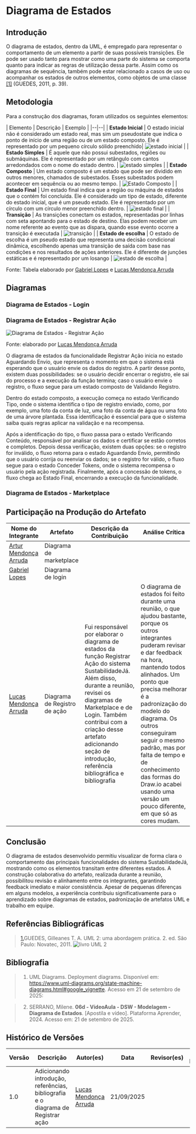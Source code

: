 # Diagrama de Estados

## Introdução

O diagrama de estados, dentro da UML, é empregado para representar o comportamento de um elemento a partir de suas possíveis transições. Ele pode ser usado tanto para mostrar como uma parte do sistema se comporta quanto para indicar as regras de utilização dessa parte. Assim como os diagramas de sequência, também pode estar relacionado a casos de uso ou acompanhar os estados de outros elementos, como objetos de uma classe <a id="anchor_1" href=#FRM1> [1]</a> (GUEDES, 2011, p. 39).

## Metodologia


Para a construção dos diagramas, foram utilizados os seguintes elementos:

| Elemento | Descrição | Exemplo |
|--|--|
| **Estado Inicial** | O estado inicial não é considerado um estado real, mas sim um pseudostate que indica o ponto de início de uma região ou de um estado composto. Ele é representado por um pequeno círculo sólido preenchido| ![estado inicial](../assets/Diagramas/Estados/EstadoInicial.png) |
| **Estado Simples** | É aquele que não possui subestados, regiões ou submáquinas. Ele é representado por um retângulo com cantos arredondados com o nome do estado dentro. | ![estado simples](../assets/Diagramas/Estados/EstadoSimples.png) |
| **Estado Composto** | Um estado composto é um estado que pode ser dividido em outros menores, chamados de subestados. Esses subestados podem acontecer em sequência ou ao mesmo tempo. | ![Estado Composto](../assets/Diagramas/Estados/EstadoComposto.png) |
| **Estado Final** | Um estado final indica que a região ou máquina de estados que o contém foi concluída. Ele é considerado um tipo de estado, diferente do estado inicial, que é um pseudo estado. Ele é representado por um círculo com um círculo menor preenchido dentro. | ![estado final](../assets/Diagramas/Estados/EstadoFinal.png) |
| **Transição** | As transições conectam os estados, representadas por linhas com seta apontando para o estado de destino. Elas podem receber um nome referente ao evento que as dispara, quando esse evento ocorre a transição é executada | ![transição](../assets/Diagramas/Estados/Transicao.png) |
| **Estado de escolha** | O estado de escolha é um pseudo estado que representa uma decisão condicional dinâmica, escolhendo apenas uma transição de saída com base nas condições e nos resultados de ações anteriores. Ele é diferente de junções estáticas e é representado por um losango | ![estado de escolha](../assets/Diagramas/Estados/EstadoEscolha.png) |

Fonte: Tabela elaborado por [Gabriel Lopes](https://github.com/BrzGab) e [Lucas Mendonça Arruda](https://github.com/lucasarruda9)


## Diagramas

### Diagrama de Estados - Login

### Diagrama de Estados - Registrar Ação

![Diagrama de Estados - Registrar Ação](../assets/Diagramas/Estados/Registrar_acao.png)

Fonte: elaborado por [Lucas Mendonça Arruda](https://github.com/lucasarruda9)



O diagrama de estados da funcionalidade Registrar Ação inicia no estado Aguardando Envio, que representa o momento em que o sistema está esperando que o usuário envie os dados do registro. A partir desse ponto, existem duas possibilidades: se o usuário decidir encerrar o registro, ele sai do processo e a execução da função termina; caso o usuário envie o registro, o fluxo segue para um estado composto de Validando Registro.

Dentro do estado composto, a execução começa no estado Verificando Tipo, onde o sistema identifica o tipo de registro enviado, como, por exemplo, uma foto da conta de luz, uma foto da conta de água ou uma foto de uma árvore plantada. Essa identificação é essencial para que o sistema saiba quais regras aplicar na validação e na recompensa.

Após a identificação do tipo, o fluxo passa para o estado Verificando Conteúdo, responsável por analisar os dados e certificar se estão corretos e completos. Depois dessa verificação, existem duas opções: se o registro for inválido, o fluxo retorna para o estado Aguardando Envio, permitindo que o usuário corrija ou reenviar os dados; se o registro for válido, o fluxo segue para o estado Conceder Tokens, onde o sistema recompensa o usuário pela ação registrada. Finalmente, após a concessão de tokens, o fluxo chega ao Estado Final, encerrando a execução da funcionalidade.

### Diagrama de Estados - Marketplace

## Participação na Produção do Artefato

| Nome do Integrante | Artefato | Descrição da Contribuição | Análise Crítica |
|--------------------|----------|---------------------------|-----------------|
| [Artur Mendonça Arruda](https://github.com/ArtyMend07) | Diagrama de marketplace |  | |
| [Gabriel Lopes](https://github.com/BrzGab) | Diagrama de login |  | |
| [Lucas Mendonça Arruda](https://github.com/lucasarruda9) | Diagrama de Registro de ação | Fui responsável por elaborar o diagrama de estados da função Registrar Ação do sistema SustabilidadeJá. Além disso, durante a reunião, revisei os diagramas de Marketplace e de Login. Também contribui com a criação desse artefato adicionando seção de introdução, referência bibliográfica e bibliografia | O diagrama de estados foi feito durante uma reunião, o que ajudou bastante, porque os outros integrantes puderam revisar e dar feedback na hora, mantendo todos alinhados. Um ponto que precisa melhorar é a padronização do modelo do diagrama. Os outros conseguiram seguir o mesmo padrão, mas por falta de tempo e de conhecimento das formas do Draw.io acabei usando uma versão um pouco diferente, em que só as cores mudam. |

## Conclusão
O diagrama de estados desenvolvido permitiu visualizar de forma clara o comportamento das principais funcionalidades do sistema SustabilidadeJá, mostrando como os elementos transitam entre diferentes estados. A construção colaborativa do artefato, realizada durante a reunião, possibilitou revisão e alinhamento entre os integrantes, garantindo feedback imediato e maior consistência. Apesar de pequenas diferenças em alguns modelos, a experiência contribuiu significativamente para o aprendizado sobre diagramas de estados, padronização de artefatos UML e trabalho em equipe.

## Referências Bibliográficas

> <a id="FRM1" href="#anchor_1">1.</a>GUEDES, Gilleanes T. A. UML 2: uma abordagem prática. 2. ed. São Paulo: Novatec, 2011.
![livro UML 2](../assets/referencias/DiagramaImplantacao.png)

## Bibliografia

> 1. UML Diagrams. Deployment diagrams. Disponível em: https://www.uml-diagrams.org/state-machine-diagrams.html#google_vignette. Acesso em 21 de setembro de 2025:

> 2. SERRANO, Milene. **06d - VídeoAula - DSW - Modelagem - Diagrama de Estados**. [Apostila e vídeo]. Plataforma Aprender, 2024. Acesso em: 21 de setembro de 2025.


## Histórico de Versões

| Versão | Descrição                            | Autor(es)                                                                                         | Data       | Revisor(es)                                                                                                 | Data de Revisão |
| ------ | ------------------------------------ | ------------------------------------------------------------------------------------------------- | ---------- | ----------------------------------------------------------------------------------------------------------- | --------- |
| 1.0    | Adicionando introdução, referências, bibliografia e o diagrama de Registrar ação |  [Lucas Mendonça Arruda](https://github.com/lucasarruda9) | 21/09/2025 |  | |